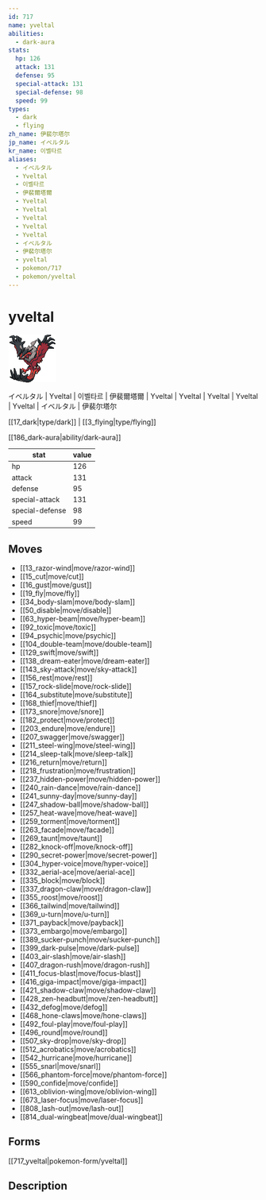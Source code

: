 ```yaml
---
id: 717
name: yveltal
abilities:
  - dark-aura
stats:
  hp: 126
  attack: 131
  defense: 95
  special-attack: 131
  special-defense: 98
  speed: 99
types:
  - dark
  - flying
zh_name: 伊裴尔塔尔
jp_name: イベルタル
kr_name: 이벨타르
aliases:
  - イベルタル
  - Yveltal
  - 이벨타르
  - 伊裴爾塔爾
  - Yveltal
  - Yveltal
  - Yveltal
  - Yveltal
  - Yveltal
  - イベルタル
  - 伊裴尔塔尔
  - yveltal
  - pokemon/717
  - pokemon/yveltal
---
```

# yveltal

![](https://raw.githubusercontent.com/PokeAPI/sprites/master/sprites/pokemon/717.png)

イベルタル | Yveltal | 이벨타르 | 伊裴爾塔爾 | Yveltal | Yveltal | Yveltal | Yveltal | Yveltal | イベルタル | 伊裴尔塔尔

[[17_dark|type/dark]] | [[3_flying|type/flying]]

[[186_dark-aura|ability/dark-aura]]

|stat|value|
|---|---|
|hp|126|
|attack|131|
|defense|95|
|special-attack|131|
|special-defense|98|
|speed|99|


## Moves

- [[13_razor-wind|move/razor-wind]]
- [[15_cut|move/cut]]
- [[16_gust|move/gust]]
- [[19_fly|move/fly]]
- [[34_body-slam|move/body-slam]]
- [[50_disable|move/disable]]
- [[63_hyper-beam|move/hyper-beam]]
- [[92_toxic|move/toxic]]
- [[94_psychic|move/psychic]]
- [[104_double-team|move/double-team]]
- [[129_swift|move/swift]]
- [[138_dream-eater|move/dream-eater]]
- [[143_sky-attack|move/sky-attack]]
- [[156_rest|move/rest]]
- [[157_rock-slide|move/rock-slide]]
- [[164_substitute|move/substitute]]
- [[168_thief|move/thief]]
- [[173_snore|move/snore]]
- [[182_protect|move/protect]]
- [[203_endure|move/endure]]
- [[207_swagger|move/swagger]]
- [[211_steel-wing|move/steel-wing]]
- [[214_sleep-talk|move/sleep-talk]]
- [[216_return|move/return]]
- [[218_frustration|move/frustration]]
- [[237_hidden-power|move/hidden-power]]
- [[240_rain-dance|move/rain-dance]]
- [[241_sunny-day|move/sunny-day]]
- [[247_shadow-ball|move/shadow-ball]]
- [[257_heat-wave|move/heat-wave]]
- [[259_torment|move/torment]]
- [[263_facade|move/facade]]
- [[269_taunt|move/taunt]]
- [[282_knock-off|move/knock-off]]
- [[290_secret-power|move/secret-power]]
- [[304_hyper-voice|move/hyper-voice]]
- [[332_aerial-ace|move/aerial-ace]]
- [[335_block|move/block]]
- [[337_dragon-claw|move/dragon-claw]]
- [[355_roost|move/roost]]
- [[366_tailwind|move/tailwind]]
- [[369_u-turn|move/u-turn]]
- [[371_payback|move/payback]]
- [[373_embargo|move/embargo]]
- [[389_sucker-punch|move/sucker-punch]]
- [[399_dark-pulse|move/dark-pulse]]
- [[403_air-slash|move/air-slash]]
- [[407_dragon-rush|move/dragon-rush]]
- [[411_focus-blast|move/focus-blast]]
- [[416_giga-impact|move/giga-impact]]
- [[421_shadow-claw|move/shadow-claw]]
- [[428_zen-headbutt|move/zen-headbutt]]
- [[432_defog|move/defog]]
- [[468_hone-claws|move/hone-claws]]
- [[492_foul-play|move/foul-play]]
- [[496_round|move/round]]
- [[507_sky-drop|move/sky-drop]]
- [[512_acrobatics|move/acrobatics]]
- [[542_hurricane|move/hurricane]]
- [[555_snarl|move/snarl]]
- [[566_phantom-force|move/phantom-force]]
- [[590_confide|move/confide]]
- [[613_oblivion-wing|move/oblivion-wing]]
- [[673_laser-focus|move/laser-focus]]
- [[808_lash-out|move/lash-out]]
- [[814_dual-wingbeat|move/dual-wingbeat]]

## Forms



[[717_yveltal|pokemon-form/yveltal]]

## Description



